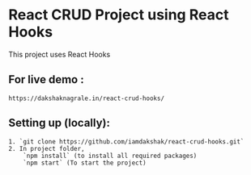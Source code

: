 # React CRUD Project using React Hooks
This project uses React Hooks 

## For live demo :
    https://dakshaknagrale.in/react-crud-hooks/

## Setting up (locally):
    1. `git clone https://github.com/iamdakshak/react-crud-hooks.git`
    2. In project folder, 
        `npm install` (to install all required packages)
        `npm start` (To start the project)